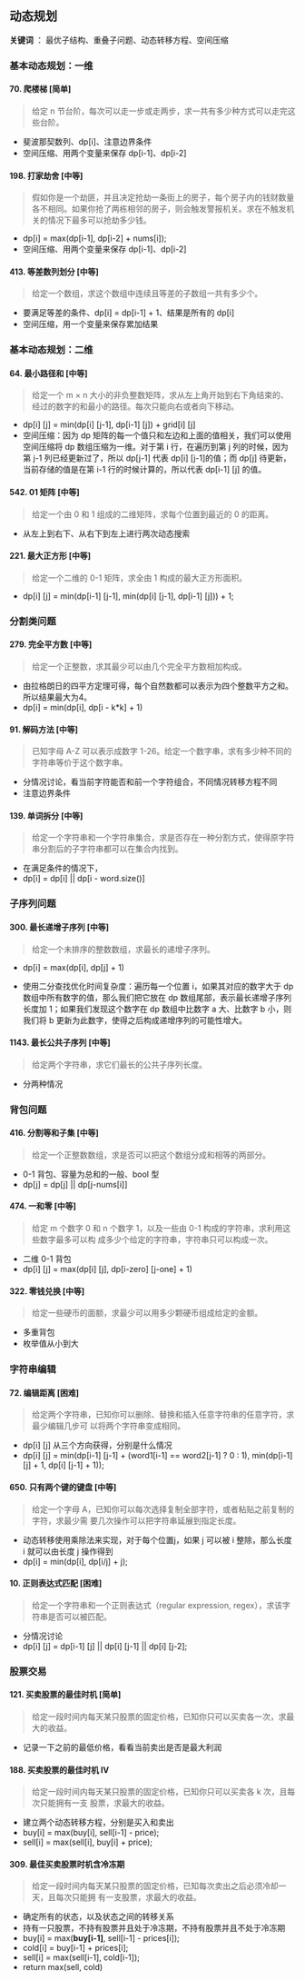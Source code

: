## 动态规划

**关键词** ： 最优子结构、重叠子问题、动态转移方程、空间压缩

### 基本动态规划：一维

#### 70. 爬楼梯 [简单]

> 给定 n 节台阶，每次可以走一步或走两步，求一共有多少种方式可以走完这些台阶。

- 斐波那契数列、dp[i]、注意边界条件
- 空间压缩、用两个变量来保存 dp[i-1]、dp[i-2]

#### 198. 打家劫舍 [中等]

> 假如你是一个劫匪，并且决定抢劫一条街上的房子，每个房子内的钱财数量各不相同。如果你抢了两栋相邻的房子，则会触发警报机关。求在不触发机关的情况下最多可以抢劫多少钱。  

- dp[i] = max(dp[i-1], dp[i-2] + nums[i]);
- 空间压缩、用两个变量来保存 dp[i-1]、dp[i-2]

#### 413. 等差数列划分 [中等]

> 给定一个数组，求这个数组中连续且等差的子数组一共有多少个。 

- 要满足等差的条件、dp[i] = dp[i-1] + 1、结果是所有的 dp[i]
- 空间压缩，用一个变量来保存累加结果

### 基本动态规划：二维

#### 64. 最小路径和 [中等]

> 给定一个 m × n 大小的非负整数矩阵，求从左上角开始到右下角结束的、经过的数字的和最小的路径。每次只能向右或者向下移动。  

- dp[i] [j] = min(dp[i] [j-1], dp[i-1] [j]) + grid[i] [j]
-  空间压缩：因为 dp 矩阵的每一个值只和左边和上面的值相关，我们可以使用空间压缩将 dp 数组压缩为一维。对于第 i 行，在遍历到第 j 列的时候，因为第 j-1 列已经更新过了，所以 dp[j-1] 代表 dp[i] [j-1]的值；而 dp[j] 待更新，当前存储的值是在第 i-1 行的时候计算的，所以代表 dp[i-1] [j] 的值。  

#### 542. 01 矩阵 [中等]

> 给定一个由 0 和 1 组成的二维矩阵，求每个位置到最近的 0 的距离。 

- 从左上到右下、从右下到左上进行两次动态搜索  

#### 221. 最大正方形 [中等]

> 给定一个二维的 0-1 矩阵，求全由 1 构成的最大正方形面积。  

- dp[i] [j] = min(dp[i-1] [j-1], min(dp[i] [j-1], dp[i-1] [j])) + 1;  

### 分割类问题

#### 279. 完全平方数 [中等]

> 给定一个正整数，求其最少可以由几个完全平方数相加构成。  

- 由拉格朗日的四平方定理可得，每个自然数都可以表示为四个整数平方之和。所以结果最大为4。
- dp[i] = min(dp[i], dp[i - k*k] + 1)

#### 91. 解码方法 [中等]

> 已知字母 A-Z 可以表示成数字 1-26。给定一个数字串，求有多少种不同的字符串等价于这个数字串。  

- 分情况讨论，看当前字符能否和前一个字符组合，不同情况转移方程不同
- 注意边界条件

#### 139. 单词拆分  [中等]

> 给定一个字符串和一个字符串集合，求是否存在一种分割方式，使得原字符串分割后的子字符串都可以在集合内找到。  

- 在满足条件的情况下，
- dp[i] = dp[i] || dp[i - word.size()]

### 子序列问题

#### 300. 最长递增子序列 [中等]

> 给定一个未排序的整数数组，求最长的递增子序列。  

- dp[i] = max(dp[i], dp[j] + 1)

- 使用二分查找优化时间复杂度：遍历每一个位置 i，如果其对应的数字大于 dp 数组中所有数字的值，那么我们把它放在 dp 数组尾部，表示最长递增子序列长度加 1；如果我们发现这个数字在 dp 数组中比数字 a 大、比数字 b 小，则我们将 b 更新为此数字，使得之后构成递增序列的可能性增大。  

#### 1143. 最长公共子序列 [中等]

> 给定两个字符串，求它们最长的公共子序列长度。  

- 分两种情况

### 背包问题

#### 416. 分割等和子集 [中等]

> 给定一个正整数数组，求是否可以把这个数组分成和相等的两部分。  

- 0-1 背包、容量为总和的一般、bool 型
- dp[j] = dp[j] || dp[j-nums[i]]

#### 474. 一和零 [中等]

> 给定 m 个数字 0 和 n 个数字 1，以及一些由 0-1 构成的字符串，求利用这些数字最多可以构
> 成多少个给定的字符串，字符串只可以构成一次。  

- 二维 0-1 背包
- dp[i] [j] = max(dp[i] [j], dp[i-zero] [j-one] + 1)

#### 322. 零钱兑换 [中等]

> 给定一些硬币的面额，求最少可以用多少颗硬币组成给定的金额。  

- 多重背包
- 枚举值从小到大

### 字符串编辑

#### 72. 编辑距离 [困难]

> 给定两个字符串，已知你可以删除、替换和插入任意字符串的任意字符，求最少编辑几步可
> 以将两个字符串变成相同。  

- dp[i] [j] 从三个方向获得，分别是什么情况
- dp[i] [j] = min(dp[i-1] [j-1] + (word1[i-1] == word2[j-1] ? 0 : 1), min(dp[i-1] [j] + 1, dp[i] [j-1] + 1));

#### 650. 只有两个键的键盘 [中等]

> 给定一个字母 A，已知你可以每次选择复制全部字符，或者粘贴之前复制的字符，求最少需
> 要几次操作可以把字符串延展到指定长度。  

- 动态转移使用乘除法来实现，对于每个位置j，如果 j 可以被 i 整除，那么长度 i 就可以由长度 j 操作得到 
- dp[i] = min(dp[i], dp[i/j] + j);

#### 10. 正则表达式匹配 [困难]

> 给定一个字符串和一个正则表达式（regular expression, regex），求该字符串是否可以被匹配。  

- 分情况讨论
- dp[i] [j] = dp[i-1] [j] || dp[i] [j-1] || dp[i] [j-2];

### 股票交易

#### 121. 买卖股票的最佳时机 [简单]

> 给定一段时间内每天某只股票的固定价格，已知你只可以买卖各一次，求最大的收益。  

- 记录一下之前的最低价格，看看当前卖出是否是最大利润

#### 188. 买卖股票的最佳时机 IV

> 给定一段时间内每天某只股票的固定价格，已知你只可以买卖各 k 次，且每次只能拥有一支
> 股票，求最大的收益。  

- 建立两个动态转移方程，分别是买入和卖出
- buy[i] = max(buy[i], sell[i-1] - price);
- sell[i] = max(sell[i], buy[i] + price);

#### 309. 最佳买卖股票时机含冷冻期

> 给定一段时间内每天某只股票的固定价格，已知每次卖出之后必须冷却一天，且每次只能拥
> 有一支股票，求最大的收益。  

- 确定所有的状态，以及状态之间的转移关系
- 持有一只股票，不持有股票并且处于冷冻期，不持有股票并且不处于冷冻期
- buy[i] = max(**buy[i-1]**, sell[i-1] - prices[i]);
- cold[i] = buy[i-1] + prices[i];
- sell[i] = max(sell[i-1], cold[i-1]); 
- return max(sell, cold)
